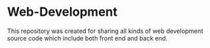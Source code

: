# Web-Development
This repository was created for sharing all kinds of web development source code which include both front end and back end.
